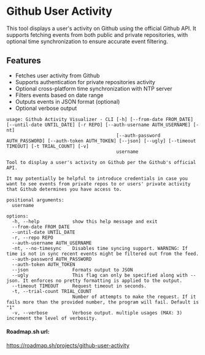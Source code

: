 # Github User Activity

This tool displays a user's activity on Github using the official Github API. It supports fetching events from both public and private repositories, with optional time synchronization to ensure accurate event filtering.

## Features

- Fetches user activity from Github
- Supports authentication for private repositories activity 
- Optional cross-platform time synchronization with NTP server
- Filters events based on date range
- Outputs events in JSON format (optional)
- Optional verbose output 

```
usage: Github Activity Visualizer - CLI [-h] [--from-date FROM_DATE] [--until-date UNTIL_DATE] [-r REPO] [--auth-username AUTH_USERNAME] [-nt]
                                        [--auth-password AUTH_PASSWORD] [--auth-token AUTH_TOKEN] [--json] [--ugly] [--timeout TIMEOUT] [-t TRIAL_COUNT] [-v]
                                        username

Tool to display a user's activity on Github per the Github's official API.

It may potentially be helpful to introduce credentials in case you want to see events from private repos to or users' private activity that Github determines you have access to.

positional arguments:
  username

options:
  -h, --help            show this help message and exit
  --from-date FROM_DATE
  --until-date UNTIL_DATE
  -r, --repo REPO
  --auth-username AUTH_USERNAME
  -nt, --no-timesync    Disables time syncing support. WARNING: If time is not in sync recent events might be filtered out from the feed.
  --auth-password AUTH_PASSWORD
  --auth-token AUTH_TOKEN
  --json                Formats output to JSON
  --ugly                This flag can only be specified along with --json. It enforces no pretty formatting is applied to the output.
  --timeout TIMEOUT     Request timeout in seconds.
  -t, --trial-count TRIAL_COUNT
                        Number of attempts to make the request. If it fails more than the provided number, the program will fail. Default is "1"
  -v, --verbose         Verbose output. multiple usages (MAX: 3) increment the level of verbosity.
```


#### Roadmap.sh url: 
https://roadmap.sh/projects/github-user-activity